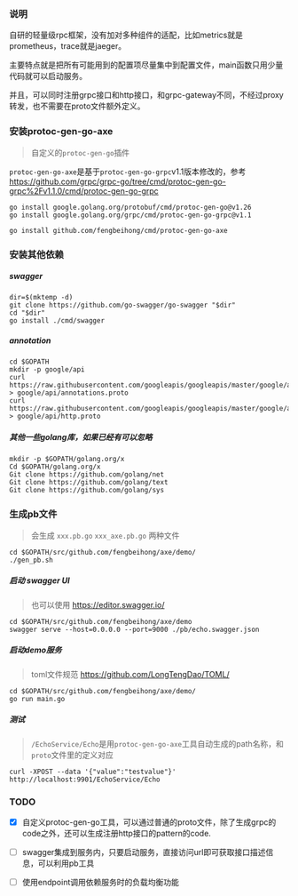 ### 说明

自研的轻量级rpc框架，没有加对多种组件的适配，比如metrics就是prometheus，trace就是jaeger。

主要特点就是把所有可能用到的配置项尽量集中到配置文件，main函数只用少量代码就可以启动服务。

并且，可以同时注册grpc接口和http接口，和grpc-gateway不同，不经过proxy转发，也不需要在proto文件额外定义。

### 安装protoc-gen-go-axe
> 自定义的`protoc-gen-go`插件

`protoc-gen-go-axe`是基于`protoc-gen-go-grpc`v1.1版本修改的，参考 https://github.com/grpc/grpc-go/tree/cmd/protoc-gen-go-grpc%2Fv1.1.0/cmd/protoc-gen-go-grpc

```
go install google.golang.org/protobuf/cmd/protoc-gen-go@v1.26
go install google.golang.org/grpc/cmd/protoc-gen-go-grpc@v1.1

go install github.com/fengbeihong/cmd/protoc-gen-go-axe
```

### 安装其他依赖

##### swagger
```
dir=$(mktemp -d) 
git clone https://github.com/go-swagger/go-swagger "$dir" 
cd "$dir"
go install ./cmd/swagger
```

##### annotation
```
cd $GOPATH
mkdir -p google/api    
curl https://raw.githubusercontent.com/googleapis/googleapis/master/google/api/annotations.proto > google/api/annotations.proto     
curl https://raw.githubusercontent.com/googleapis/googleapis/master/google/api/http.proto > google/api/http.proto
```

##### 其他一些golang库，如果已经有可以忽略
```
mkdir -p $GOPATH/golang.org/x
Cd $GOPATH/golang.org/x
Git clone https://github.com/golang/net
Git clone https://github.com/golang/text
Git clone https://github.com/golang/sys
```

### 生成pb文件
> 会生成 `xxx.pb.go` `xxx_axe.pb.go` 两种文件
```
cd $GOPATH/src/github.com/fengbeihong/axe/demo/
./gen_pb.sh
```

##### 启动 swagger UI

> 也可以使用 https://editor.swagger.io/

```
cd $GOPATH/src/github.com/fengbeihong/axe/demo
swagger serve --host=0.0.0.0 --port=9000 ./pb/echo.swagger.json
```

##### 启动demo服务
> toml文件规范 https://github.com/LongTengDao/TOML/
```
cd $GOPATH/src/github.com/fengbeihong/axe/demo/
go run main.go
```

##### 测试
> `/EchoService/Echo`是用`protoc-gen-go-axe`工具自动生成的path名称，和`proto`文件里的定义对应
```
curl -XPOST --data '{"value":"testvalue"}' http://localhost:9901/EchoService/Echo
```

### TODO
- [x] 自定义protoc-gen-go工具，可以通过普通的proto文件，除了生成grpc的code之外，还可以生成注册http接口的pattern的code.
- [ ] swagger集成到服务内，只要启动服务，直接访问url即可获取接口描述信息，可以利用pb工具
- [ ] 使用endpoint调用依赖服务时的负载均衡功能

